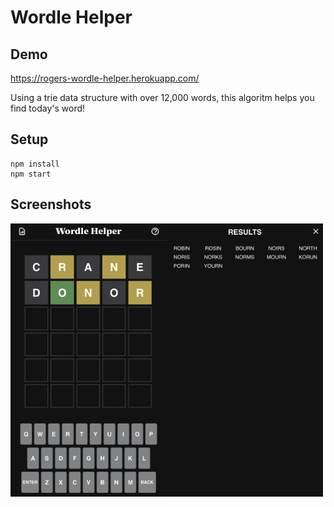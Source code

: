 # Wordle Helper

## Demo

https://rogers-wordle-helper.herokuapp.com/

Using a trie data structure with over 12,000 words, this algoritm helps you find today's word!


## Setup

```
npm install
npm start
```

## Screenshots

<div style="display: flex">
  <img src="/demo/grid.jpg" alt="" style="width: 250px;" >
  <img src="/demo/results.jpg" alt="" style="width: 250px;" >
</div>
